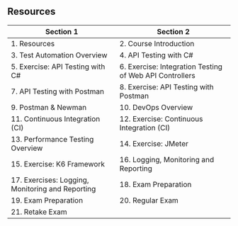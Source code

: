 ## Resources

| Section 1 | Section 2 |
|-----------|-----------|
| 1. Resources | 2. Course Introduction |
| 3. Test Automation Overview | 4. API Testing with C# |
| 5. Exercise: API Testing with C# | 6. Exercise: Integration Testing of Web API Controllers |
| 7. API Testing with Postman | 8. Exercise: API Testing with Postman |
| 9. Postman & Newman | 10. DevOps Overview |
| 11. Continuous Integration (CI) | 12. Exercise: Continuous Integration (CI) |
| 13. Performance Testing Overview | 14. Exercise: JMeter |
| 15. Exercise: K6 Framework | 16. Logging, Monitoring and Reporting |
| 17. Exercises: Logging, Monitoring and Reporting | 18. Exam Preparation |
| 19. Exam Preparation | 20. Regular Exam |
| 21. Retake Exam | |

